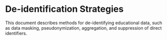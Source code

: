 # De-identification Strategies

This document describes methods for de-identifying educational data, such as data masking, pseudonymization, aggregation, and suppression of direct identifiers.
